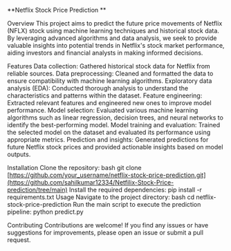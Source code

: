 **Netflix Stock Price Prediction
**


Overview
This project aims to predict the future price movements of Netflix (NFLX) stock using machine learning techniques and historical stock data. By leveraging advanced algorithms and data analysis, we seek to provide valuable insights into potential trends in Netflix's stock market performance, aiding investors and financial analysts in making informed decisions.

Features
Data collection: Gathered historical stock data for Netflix from reliable sources.
Data preprocessing: Cleaned and formatted the data to ensure compatibility with machine learning algorithms.
Exploratory data analysis (EDA): Conducted thorough analysis to understand the characteristics and patterns within the dataset.
Feature engineering: Extracted relevant features and engineered new ones to improve model performance.
Model selection: Evaluated various machine learning algorithms such as linear regression, decision trees, and neural networks to identify the best-performing model.
Model training and evaluation: Trained the selected model on the dataset and evaluated its performance using appropriate metrics.
Prediction and insights: Generated predictions for future Netflix stock prices and provided actionable insights based on model outputs.

Installation
Clone the repository:
bash
git clone [https://github.com/your_username/netflix-stock-price-prediction.git](https://github.com/sahilkumar12334/Netfilix-Stock-Price-prediction/tree/main)
Install the required dependencies:
pip install -r requirements.txt
Usage
Navigate to the project directory:
bash
cd netflix-stock-price-prediction
Run the main script to execute the prediction pipeline:
python predict.py

Contributing
Contributions are welcome! If you find any issues or have suggestions for improvements, please open an issue or submit a pull request.




